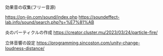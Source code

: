 効果音の収集(フリー音源)

https://on-jin.com/sound/index.php
https://soundeffect-lab.info/sound/search.php?s=%E7%81%AB


炎のパーティクルの作成
https://creator.cluster.mu/2023/03/24/particle-fire/

立体音響の設定
https://programming.sincoston.com/unity-change-loudness-distance/
